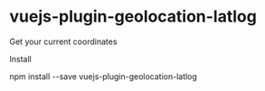 # vuejs-plugin-geolocation-latlog
Get your current coordinates

Install

npm install --save vuejs-plugin-geolocation-latlog
